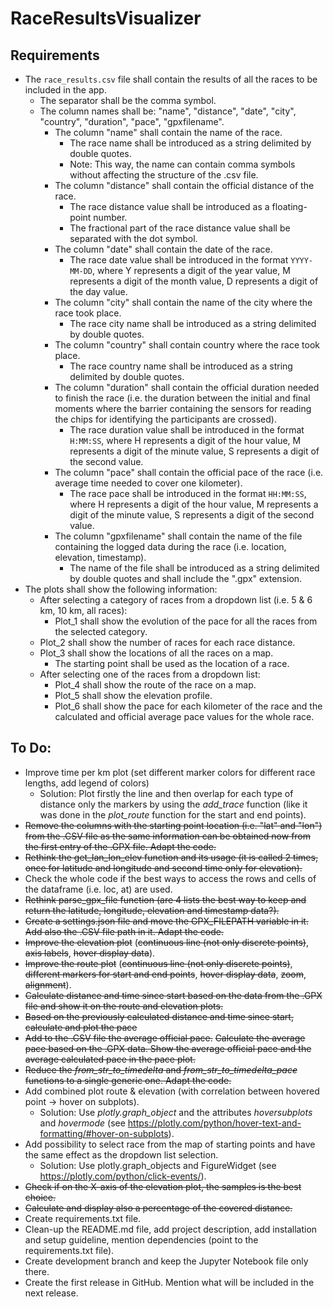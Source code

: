 # RaceResultsVisualizer

## Requirements
* The ```race_results.csv``` file shall contain the results of all the races to be included in the app.
  * The separator shall be the comma symbol.
  * The column names shall be: "name", "distance", "date", "city", "country", "duration", "pace", "gpxfilename".
    * The column "name" shall contain the name of the race.
      * The race name shall be introduced as a string delimited by double quotes.
      * Note: This way, the name can contain comma symbols without affecting the structure of the .csv file.
    * The column "distance" shall contain the official distance of the race.
      * The race distance value shall be introduced as a floating-point number.
      * The fractional part of the race distance value shall be separated with the dot symbol. 
    * The column "date" shall contain the date of the race.
      * The race date value shall be introduced in the format ```YYYY-MM-DD```, where Y represents a digit of the year value, M represents a digit of the month value, D represents a digit of the day value.
    * The column "city" shall contain the name of the city where the race took place.
      * The race city name shall be introduced as a string delimited by double quotes.
    * The column "country" shall contain country where the race took place.
      * The race country name shall be introduced as a string delimited by double quotes.
    * The column "duration" shall contain the official duration needed to finish the race (i.e. the duration between the initial and final moments where the barrier containing the sensors for reading the chips for identifying the participants are crossed).
      * The race duration value shall be introduced in the format ```H:MM:SS```, where H represents a digit of the hour value, M represents a digit of the minute value, S represents a digit of the second value.
    * The column "pace" shall contain the official pace of the race (i.e. average time needed to cover one kilometer).
      * The race pace shall be introduced in the format ```HH:MM:SS```, where H represents a digit of the hour value, M represents a digit of the minute value, S represents a digit of the second value.
    * The column "gpxfilename" shall contain the name of the file containing the logged data during the race (i.e. location, elevation, timestamp).
      * The name of the file shall be introduced as a string delimited by double quotes and shall include the ".gpx" extension.
* The plots shall show the following information:
  * After selecting a category of races from a dropdown list (i.e. 5 & 6 km, 10 km, all races):
    * Plot_1 shall show the evolution of the pace for all the races from the selected category.
  * Plot_2 shall show the number of races for each race distance.
  * Plot_3 shall show the locations of all the races on a map.
    * The starting point shall be used as the location of a race. 
  * After selecting one of the races from a dropdown list:
    * Plot_4 shall show the route of the race on a map.
    * Plot_5 shall show the elevation profile.
    * Plot_6 shall show the pace for each kilometer of the race and the calculated and official average pace values for the whole race.  

## To Do:
* Improve time per km plot (set different marker colors for different race lengths, add legend of colors)
  * Solution: Plot firstly the line and then overlap for each type of distance only the markers by using the _add_trace_ function (like it was done in the _plot_route_ function for the start and end points).
* ~~Remove the columns with the starting point location (i.e. "lat" and "lon") from the .CSV file as the same information can be obtained now from the first entry of the .GPX file. Adapt the code.~~
* ~~Rethink the get_lan_lon_elev function and its usage (it is called 2 times, once for latitude and longitude and second time only for elevation).~~
* Check the whole code if the best ways to access the rows and cells of the dataframe (i.e. loc, at) are used.
* ~~Rethink parse_gpx_file function (are 4 lists the best way to keep and return the latitude, longitude, elevation and timestamp data?).~~
* ~~Create a settings.json file and move the GPX_FILEPATH variable in it. Add also the .CSV file path in it. Adapt the code.~~
* ~~Improve the elevation plot~~ (~~continuous line (not only discrete points)~~, ~~axis labels~~, ~~hover display data~~).
* ~~Improve the route plot~~ (~~continuous line (not only discrete points)~~, ~~different markers for start and end points~~, ~~hover display data~~, ~~zoom~~, ~~alignment~~).
* ~~Calculate distance and time since start based on the data from the .GPX file and show it on the route and elevation plots.~~
* ~~Based on the previously calculated distance and time since start, calculate and plot the pace~~
* ~~Add to the .CSV file the average official pace.~~ ~~Calculate the average pace based on the .GPX data. Show the average official pace and the average calculated pace in the pace plot.~~
* ~~Reduce the _from_str_to_timedelta_ and _from_str_to_timedelta_pace_ functions to a single generic one. Adapt the code.~~
* Add combined plot route & elevation (with correlation between hovered point -> hover on subplots).
  * Solution: Use _plotly.graph_object_ and the attributes _hoversubplots_ and _hovermode_ (see https://plotly.com/python/hover-text-and-formatting/#hover-on-subplots).
* Add possibility to select race from the map of starting points and have the same effect as the dropdown list selection.
  * Solution: Use plotly.graph_objects and FigureWidget (see https://plotly.com/python/click-events/). 
* ~~Check if on the X-axis of the elevation plot, the samples is the best choice.~~
* ~~Calculate and display also a percentage of the covered distance.~~
* Create requirements.txt file.
* Clean-up the README.md file, add project description, add installation and setup guideline, mention dependencies (point to the requirements.txt file).
* Create development branch and keep the Jupyter Notebook file only there.
* Create the first release in GitHub. Mention what will be included in the next release.
